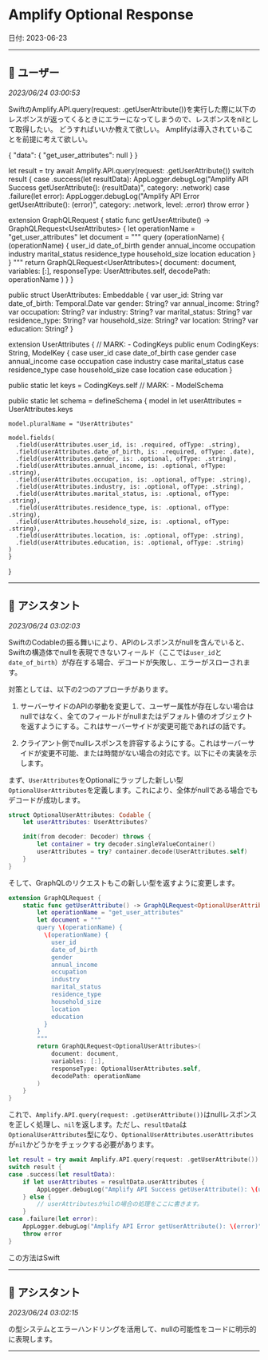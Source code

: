 # Amplify Optional Response

日付: 2023-06-23

---

## 👤 ユーザー
*2023/06/24 03:00:53*

SwiftのAmplify.API.query(request: .getUserAttribute())を実行した際に以下のレスポンスが返ってくるときにエラーになってしまうので、レスポンスをnilとして取得したい。
どうすればいいか教えて欲しい。
Amplifyは導入されていることを前提に考えて欲しい。


{
  "data": {
    "get_user_attributes": null
  }
}

let result = try await Amplify.API.query(request: .getUserAttribute())
        switch result {
        case .success(let resultData):
            AppLogger.debugLog("Amplify API Success getUserAttribute(): \(resultData)", category: .network)
         case .failure(let error):
            AppLogger.debugLog("Amplify API Error getUserAttribute(): \(error)", category: .network, level: .error)
            throw error
}

extension GraphQLRequest {
static func getUserAttribute() -&gt; GraphQLRequest&lt;UserAttributes&gt; {
        let operationName = "get_user_attributes"
        let document = """
        query \(operationName) {
          \(operationName) {
            user_id
            date_of_birth
            gender
            annual_income
            occupation
            industry
            marital_status
            residence_type
            household_size
            location
            education
          }
        }
        """
        return GraphQLRequest&lt;UserAttributes&gt;(
            document: document,
            variables: [:],
            responseType: UserAttributes.self,
            decodePath: operationName
        )
    }
}

public struct UserAttributes: Embeddable {
  var user_id: String
  var date_of_birth: Temporal.Date
  var gender: String?
  var annual_income: String?
  var occupation: String?
  var industry: String?
  var marital_status: String?
  var residence_type: String?
  var household_size: String?
  var location: String?
  var education: String?
}



extension UserAttributes {
  // MARK: - CodingKeys 
   public enum CodingKeys: String, ModelKey {
    case user_id
    case date_of_birth
    case gender
    case annual_income
    case occupation
    case industry
    case marital_status
    case residence_type
    case household_size
    case location
    case education
  }
  
  public static let keys = CodingKeys.self
  //  MARK: - ModelSchema 
  
  public static let schema = defineSchema { model in
    let userAttributes = UserAttributes.keys
    
    model.pluralName = "UserAttributes"
    
    model.fields(
      .field(userAttributes.user_id, is: .required, ofType: .string),
      .field(userAttributes.date_of_birth, is: .required, ofType: .date),
      .field(userAttributes.gender, is: .optional, ofType: .string),
      .field(userAttributes.annual_income, is: .optional, ofType: .string),
      .field(userAttributes.occupation, is: .optional, ofType: .string),
      .field(userAttributes.industry, is: .optional, ofType: .string),
      .field(userAttributes.marital_status, is: .optional, ofType: .string),
      .field(userAttributes.residence_type, is: .optional, ofType: .string),
      .field(userAttributes.household_size, is: .optional, ofType: .string),
      .field(userAttributes.location, is: .optional, ofType: .string),
      .field(userAttributes.education, is: .optional, ofType: .string)
    )
    }
}

---

## 🤖 アシスタント
*2023/06/24 03:02:03*

SwiftのCodableの振る舞いにより、APIのレスポンスがnullを含んでいると、Swiftの構造体でnullを表現できないフィールド（ここでは`user_id`と`date_of_birth`）が存在する場合、デコードが失敗し、エラーがスローされます。

対策としては、以下の2つのアプローチがあります。

1. サーバーサイドのAPIの挙動を変更して、ユーザー属性が存在しない場合はnullではなく、全てのフィールドがnullまたはデフォルト値のオブジェクトを返すようにする。これはサーバーサイドが変更可能であればの話です。

2. クライアント側でnullレスポンスを許容するようにする。これはサーバーサイドが変更不可能、または時間がない場合の対応です。以下にその実装を示します。

まず、`UserAttributes`をOptionalにラップした新しい型`OptionalUserAttributes`を定義します。これにより、全体がnullである場合でもデコードが成功します。

```swift
struct OptionalUserAttributes: Codable {
    let userAttributes: UserAttributes?

    init(from decoder: Decoder) throws {
        let container = try decoder.singleValueContainer()
        userAttributes = try? container.decode(UserAttributes.self)
    }
}
```

そして、GraphQLのリクエストもこの新しい型を返すように変更します。

```swift
extension GraphQLRequest {
    static func getUserAttribute() -> GraphQLRequest<OptionalUserAttributes> {
        let operationName = "get_user_attributes"
        let document = """
        query \(operationName) {
          \(operationName) {
            user_id
            date_of_birth
            gender
            annual_income
            occupation
            industry
            marital_status
            residence_type
            household_size
            location
            education
          }
        }
        """
        return GraphQLRequest<OptionalUserAttributes>(
            document: document,
            variables: [:],
            responseType: OptionalUserAttributes.self,
            decodePath: operationName
        )
    }
}
```

これで、`Amplify.API.query(request: .getUserAttribute())`はnullレスポンスを正しく処理し、`nil`を返します。ただし、`resultData`は`OptionalUserAttributes`型になり、`OptionalUserAttributes.userAttributes`が`nil`かどうかをチェックする必要があります。

```swift
let result = try await Amplify.API.query(request: .getUserAttribute())
switch result {
case .success(let resultData):
    if let userAttributes = resultData.userAttributes {
        AppLogger.debugLog("Amplify API Success getUserAttribute(): \(userAttributes)", category: .network)
    } else {
        // userAttributesがnilの場合の処理をここに書きます。
    }
case .failure(let error):
    AppLogger.debugLog("Amplify API Error getUserAttribute(): \(error)", category: .network, level: .error)
    throw error
}
```

この方法はSwift

---

## 🤖 アシスタント
*2023/06/24 03:02:15*

の型システムとエラーハンドリングを活用して、nullの可能性をコードに明示的に表現します。

---
